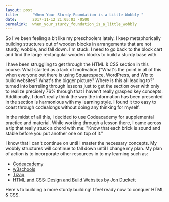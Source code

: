 ```yaml
---
layout: post
title:      "When Your Sturdy Foundation is a Little Wobbly "
date:       2017-11-12 21:05:03 -0500
permalink:  when_your_sturdy_foundation_is_a_little_wobbly
---
```



So I've been feeling a bit like my preschoolers lately. I keep metaphorically building structures out of wooden blocks in arrangements that are not sturdy, wobble, and fall down. I'm stuck. I need to go back to the block cart and find the large rectangular wooden blocks to build a sturdy base with.

I have been struggling to get through the HTML & CSS section in this course. What started as a lack of motivation ("What's the point in all of this when everyone out there is using Squarespace, WordPress, and Wix to build websites? What's the bigger picture? Where is this all leading to?" turned into barreling through lessons just to get the section over with only to realize precisely 76% through that I haven't really grasped key concepts. Additionally, I don't really think the way the information has been presented in the section is harmonious with my learning style. I found it too easy to coast through codealongs without doing any thinking for myself.

In the midst of all this, I decided to use Codeacademy for supplemental practice and material. While working through a lesson there, I came across a tip that really stuck a chord with me: "Know that each brick is sound and stable before you put another one on top of it."

I know that I can't continue on until I master the necessary concepts. My wobbly structures will continue to fall down until I change my plan. My plan of action is to incorporate other resources in to my learning such as:
* [Codeacademy](https://www.codecademy.com)
* [w3schools](https://www.w3schools.com/html/)
* [Tizag](http://www.tizag.com/htmlT/)
* [HTML and CSS: Design and Build Websites by Jon Duckett](https://www.amazon.com/gp/product/1118008189/ref=ox_sc_act_title_1?smid=ATVPDKIKX0DER&psc=1)

Here's to building a more sturdy building! I feel ready now to conquer HTML & CSS.
